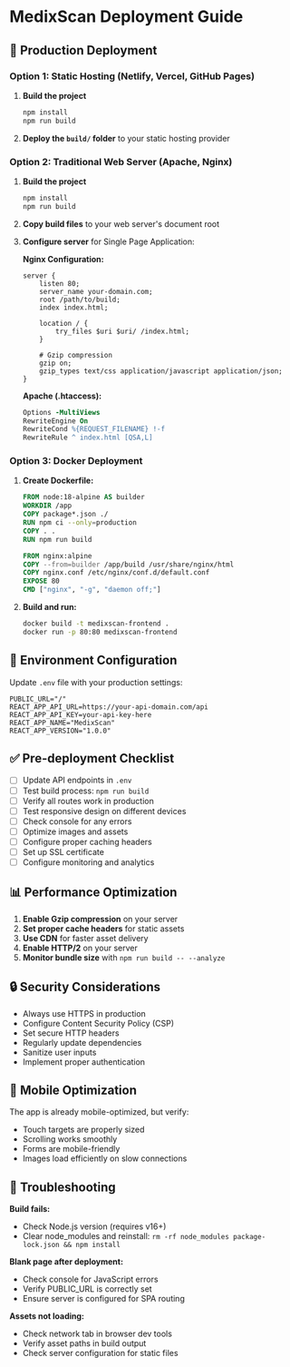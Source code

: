 # MedixScan Deployment Guide

## 🚀 Production Deployment

### Option 1: Static Hosting (Netlify, Vercel, GitHub Pages)

1. **Build the project**
   ```bash
   npm install
   npm run build
   ```

2. **Deploy the `build/` folder** to your static hosting provider

### Option 2: Traditional Web Server (Apache, Nginx)

1. **Build the project**
   ```bash
   npm install
   npm run build
   ```

2. **Copy build files** to your web server's document root

3. **Configure server** for Single Page Application:
   
   **Nginx Configuration:**
   ```nginx
   server {
       listen 80;
       server_name your-domain.com;
       root /path/to/build;
       index index.html;

       location / {
           try_files $uri $uri/ /index.html;
       }

       # Gzip compression
       gzip on;
       gzip_types text/css application/javascript application/json;
   }
   ```

   **Apache (.htaccess):**
   ```apache
   Options -MultiViews
   RewriteEngine On
   RewriteCond %{REQUEST_FILENAME} !-f
   RewriteRule ^ index.html [QSA,L]
   ```

### Option 3: Docker Deployment

1. **Create Dockerfile:**
   ```dockerfile
   FROM node:18-alpine AS builder
   WORKDIR /app
   COPY package*.json ./
   RUN npm ci --only=production
   COPY . .
   RUN npm run build

   FROM nginx:alpine
   COPY --from=builder /app/build /usr/share/nginx/html
   COPY nginx.conf /etc/nginx/conf.d/default.conf
   EXPOSE 80
   CMD ["nginx", "-g", "daemon off;"]
   ```

2. **Build and run:**
   ```bash
   docker build -t medixscan-frontend .
   docker run -p 80:80 medixscan-frontend
   ```

## 🔧 Environment Configuration

Update `.env` file with your production settings:

```env
PUBLIC_URL="/"
REACT_APP_API_URL=https://your-api-domain.com/api
REACT_APP_API_KEY=your-api-key-here
REACT_APP_NAME="MedixScan"
REACT_APP_VERSION="1.0.0"
```

## ✅ Pre-deployment Checklist

- [ ] Update API endpoints in `.env`
- [ ] Test build process: `npm run build`
- [ ] Verify all routes work in production
- [ ] Test responsive design on different devices
- [ ] Check console for any errors
- [ ] Optimize images and assets
- [ ] Configure proper caching headers
- [ ] Set up SSL certificate
- [ ] Configure monitoring and analytics

## 📊 Performance Optimization

1. **Enable Gzip compression** on your server
2. **Set proper cache headers** for static assets
3. **Use CDN** for faster asset delivery
4. **Enable HTTP/2** on your server
5. **Monitor bundle size** with `npm run build -- --analyze`

## 🔒 Security Considerations

- Always use HTTPS in production
- Configure Content Security Policy (CSP)
- Set secure HTTP headers
- Regularly update dependencies
- Sanitize user inputs
- Implement proper authentication

## 📱 Mobile Optimization

The app is already mobile-optimized, but verify:
- Touch targets are properly sized
- Scrolling works smoothly
- Forms are mobile-friendly
- Images load efficiently on slow connections

## 🚨 Troubleshooting

**Build fails:**
- Check Node.js version (requires v16+)
- Clear node_modules and reinstall: `rm -rf node_modules package-lock.json && npm install`

**Blank page after deployment:**
- Check console for JavaScript errors
- Verify PUBLIC_URL is correctly set
- Ensure server is configured for SPA routing

**Assets not loading:**
- Check network tab in browser dev tools
- Verify asset paths in build output
- Check server configuration for static files